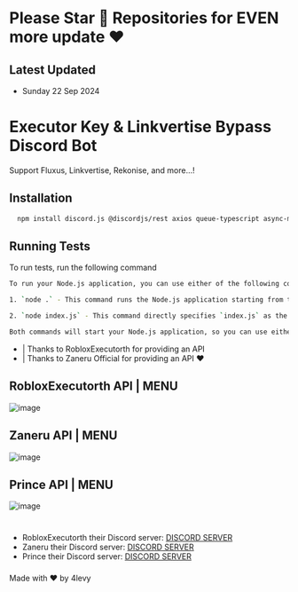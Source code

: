 # Please Star 🌟 Repositories for EVEN more update ❤

##  Latest Updated
- Sunday 22 Sep 2024

# Executor Key & Linkvertise Bypass Discord Bot 
Support Fluxus, Linkvertise, Rekonise, and more...!

## Installation

```bash
  npm install discord.js @discordjs/rest axios queue-typescript async-mutex winston dotenv
```
    
## Running Tests

To run tests, run the following command

```bash
To run your Node.js application, you can use either of the following commands, depending on your setup:

1. `node .` - This command runs the Node.js application starting from the `index.js` file in the current directory (assuming `index.js` is the main file).

2. `node index.js` - This command directly specifies `index.js` as the file to run.

Both commands will start your Node.js application, so you can use either one based on your preference or specific setup.
```

- | Thanks to RobloxExecutorth for providing an API
- | Thanks to Zaneru Official for providing an API ❤

## RobloxExecutorth API | MENU
![image](https://github.com/user-attachments/assets/7416af46-7893-4095-9a03-e0ea5c6a068c)

## Zaneru API | MENU
![image](https://github.com/user-attachments/assets/ac2025df-ce06-4bff-91c7-12e9cdd13770)

## Prince API | MENU
![image](https://github.com/user-attachments/assets/4a79f99e-ee49-40d6-baeb-f3bec52161f6)

# 
- RobloxExecutorth their Discord server: [DISCORD SERVER](https://discord.gg/T8ssT6TXKz)
- Zaneru their Discord server: [DISCORD SERVER](https://discord.gg/n9tj34TpC7)
- Prince their Discord server: [DISCORD SERVER](https://discord.gg/JdfNG6bEQn)
###
Made with ❤ by 4levy
